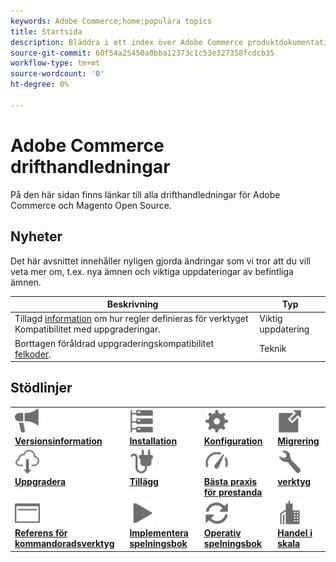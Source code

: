 ```yaml
---
keywords: Adobe Commerce;home;populära topics
title: Startsida
description: Bläddra i ett index över Adobe Commerce produktdokumentation.
source-git-commit: 60f54a25450a0bba12373c1c53e327358fcdcb35
workflow-type: tm+mt
source-wordcount: '0'
ht-degree: 0%

---
```



# Adobe Commerce drifthandledningar

På den här sidan finns länkar till alla drifthandledningar för Adobe Commerce och Magento Open Source.

## Nyheter

Det här avsnittet innehåller nyligen gjorda ändringar som vi tror att du vill veta mer om, t.ex. nya ämnen och viktiga uppdateringar av befintliga ämnen.

| Beskrivning | Typ |
|------------------------------------------------------------------------------------------------------------------------------------|--------------|
| Tillagd [information](upgrade/upgrade-compatibility-tool/overview.md) om hur regler definieras för verktyget Kompatibilitet med uppgraderingar. | Viktig uppdatering |
| Borttagen föråldrad uppgraderingskompatibilitet [felkoder](upgrade/upgrade-compatibility-tool/error-messages.md). | Teknik |

## Stödlinjer

<table>
<tr>
  <td valign="top">
    <a href="https://devdocs.magento.com/guides/v2.4/release-notes/bk-release-notes.html">
      <img alt="Versionsinformation" src="assets/icons/promote.svg" width="40" height="40"/>
    </a>
    <div>
      <a href="https://devdocs.magento.com/guides/v2.4/release-notes/bk-release-notes.html"><strong>Versionsinformation</strong></a>
    </div>
  </td>
  <td valign="top">
    <a href="https://devdocs.magento.com/guides/v2.4/install-gde/install-flow-diagram.html">
      <img alt="Installation" src="assets/icons/servers.svg" width="40" height="40"/>
    </a>
    <div>
      <a href="https://devdocs.magento.com/guides/v2.4/install-gde/install-flow-diagram.html"><strong>Installation</strong></a>
    </div>
  </td>
  <td valign="top">
    <a href="https://devdocs.magento.com/guides/v2.4/config-guide/bk-config-guide.html">
      <img alt="Konfiguration" src="assets/icons/settings.svg" width="40" height="40"/>
    </a>
    <div>
      <a href="https://devdocs.magento.com/guides/v2.4/config-guide/bk-config-guide.html"><strong>Konfiguration</strong></a>
    </div>
  </td>
  <td valign="top">
    <a href="https://devdocs.magento.com/guides/v2.4/migration/bk-migration-guide.html">
      <img alt="Migrering" src="assets/icons/move-to.svg" width="40" height="40"/>
    </a>
    <div>
      <a href="https://devdocs.magento.com/guides/v2.4/migration/bk-migration-guide.html"><strong>Migrering</strong></a>
    </div>
  </td>
</tr>
<tr>
  <td valign="top">
    <a href="upgrade/overview.md">
      <img alt="Uppgradera" src="assets/icons/download-cloud.svg" width="40" height="40"/>
    </a>
    <div>
      <a href="upgrade/overview.md"><strong>Uppgradera</strong></a>
    </div>
  </td>
  <td valign="top">
    <a href="https://devdocs.magento.com/extensions/">
       <img alt="Tillägg" src="assets/icons/extension.svg" width="40" height="40"/>
    </a>
    <div>
      <a href="https://devdocs.magento.com/extensions/"><strong>Tillägg</strong></a>
    </div>
  </td>
  <td valign="top">
    <a href="https://devdocs.magento.com/guides/v2.4/performance-best-practices/introduction.html">
       <img alt="Prestanda" src="assets/icons/gauge.svg" width="40" height="40"/>
    </a>
    <div>
      <a href="https://devdocs.magento.com/guides/v2.4/performance-best-practices/introduction.html"><strong>Bästa praxis för prestanda</strong></a>
    </div>
  </td>
  <td valign="top">
    <a href="https://devdocs.magento.com/quality-patches/tool.html">
       <img alt="verktyg" src="assets/icons/wrench.svg" width="40" height="40"/>
    </a>
    <div>
      <a href="https://devdocs.magento.com/quality-patches/tool.html"><strong>verktyg</strong></a>
    </div>
  </td>
</tr>
<tr>
  <td valign="top">
    <a href="https://devdocs.magento.com/guides/v2.4/reference/cli/magento.html">
       <img alt="Referens för kommandoradsverktyg" src="assets/icons/page-rule.svg" width="40" height="40"/>
    </a>
    <div>
      <a href="https://devdocs.magento.com/guides/v2.4/reference/cli/magento.html"><strong>Referens för kommandoradsverktyg</strong></a>
    </div>
  </td>
  <td valign="top">
    <a href="implementation-playbook/overview.md">
      <img alt="Implementering" src="assets/icons/play.svg" width="40" height="40"/>
    </a>
    <div>
      <a href="implementation-playbook/overview.md"><strong>Implementera spelningsbok</strong></a>
    </div>
  </td>
  <td valign="top">
    <a href="operational-playbook/overview.md">
       <img alt="Operationer" src="assets/icons/refresh.svg" width="40" height="40"/>
    </a>
    <div>
      <a href="operational-playbook/overview.md"><strong>Operativ spelningsbok</strong></a>
    </div>
  </td>
  <td valign="top">
    <a href="operational-playbook/overview.md">
       <img alt="Enterprise" src="assets/icons/enterprise.svg" width="40" height="40"/>
    </a>
    <div>
      <a href="operational-playbook/overview.md"><strong>Handel i skala</strong></a>
    </div>
  </td>
</tr>
</table>
